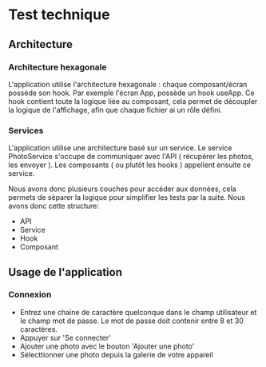 # Test technique

## **Architecture**

### Architecture hexagonale

L'application utilise l'architecture hexagonale : chaque composant/écran possède son hook. Par exemple l'écran App, possède un hook useApp. Ce hook contient toute la logique liée au composant, cela permet de découpler la logique de l'affichage, afin que chaque fichier ai un rôle défini.

### Services

L'application utilise une architecture basé sur un service. Le service PhotoService s'occupe de communiquer avec l'API ( récupérer les photos, les envoyer ).
Les composants ( ou plutôt les hooks ) appellent ensuite ce service.

Nous avons donc plusieurs couches pour accéder aux données, cela permets de séparer la logique pour simplifier les tests par la suite. Nous avons donc cette structure:

- API
- Service
- Hook
- Composant

## **Usage de l'application**

### Connexion

- Entrez une chaine de caractère quelconque dans le champ utilisateur et le champ mot de passe. Le mot de passe doit contenir entre 8 et 30 caractères.
- Appuyer sur 'Se connecter'
- Ajouter une photo avec le bouton 'Ajouter une photo'
- Sélecttionner une photo depuis la galerie de votre appareil

